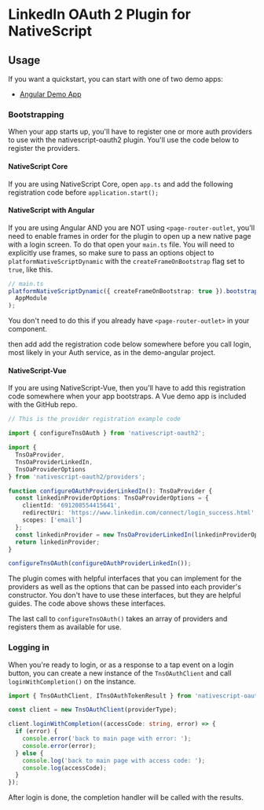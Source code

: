 # LinkedIn OAuth 2 Plugin for NativeScript

## Usage

If you want a quickstart, you can start with one of two demo apps:

- [Angular Demo App](https://bitbucket.org/CodeParticle/nativescript-linkedin-oauth2/src/master/demo-angular)

### Bootstrapping

When your app starts up, you'll have to register one or more auth providers to use with the nativescript-oauth2 plugin. You'll use the code below to register the providers.

#### NativeScript Core

If you are using NativeScript Core, open `app.ts` and add the following registration code before `application.start();`

#### NativeScript with Angular

If you are using Angular AND you are NOT using `<page-router-outlet`, you'll need to enable frames in order for the plugin to open up a new native page with a login screen. To do that open your `main.ts` file. You will need to explicitly use frames, so make sure to pass an options object to `platformNativeScriptDynamic` with the `createFrameOnBootstrap` flag set to `true`, like this.

```typescript
// main.ts
platformNativeScriptDynamic({ createFrameOnBootstrap: true }).bootstrapModule(
  AppModule
);
```

You don't need to do this if you already have `<page-router-outlet>` in your component.

then add add the registration code below somewhere before you call login, most likely in your Auth service, as in the demo-angular project.

#### NativeScript-Vue

If you are using NativeScript-Vue, then you'll have to add this registration code somewhere when your app bootstraps. A Vue demo app is included with the GitHub repo.

```typescript
// This is the provider registration example code

import { configureTnsOAuth } from 'nativescript-oauth2';

import {
  TnsOaProvider,
  TnsOaProviderLinkedIn,
  TnsOaProviderOptions
} from 'nativescript-oauth2/providers';

function configureOAuthProviderLinkedIn(): TnsOaProvider {
  const linkedinProviderOptions: TnsOaProviderOptions = {
    clientId: '691208554415641',
    redirectUri: 'https://www.linkedin.com/connect/login_success.html',
    scopes: ['email']
  };
  const linkedinProvider = new TnsOaProviderLinkedIn(linkedinProviderOptions);
  return linkedinProvider;
}

configureTnsOAuth(configureOAuthProviderLinkedIn());
```

The plugin comes with helpful interfaces that you can implement for the providers as well as the options that can be passed into each provider's constructor. You don't have to use these interfaces, but they are helpful guides. The code above shows these interfaces.

The last call to `configureTnsOAuth()` takes an array of providers and registers them as available for use.

### Logging in

When you're ready to login, or as a response to a tap event on a login button, you can create a new instance of the `TnsOAuthClient` and call `loginWithCompletion()` on the instance.

```typescript
import { TnsOAuthClient, ITnsOAuthTokenResult } from 'nativescript-oauth2';

const client = new TnsOAuthClient(providerType);

client.loginWithCompletion((accessCode: string, error) => {
  if (error) {
    console.error('back to main page with error: ');
    console.error(error);
  } else {
    console.log('back to main page with access code: ');
    console.log(accessCode);
  }
});
```

After login is done, the completion handler will be called with the results.
